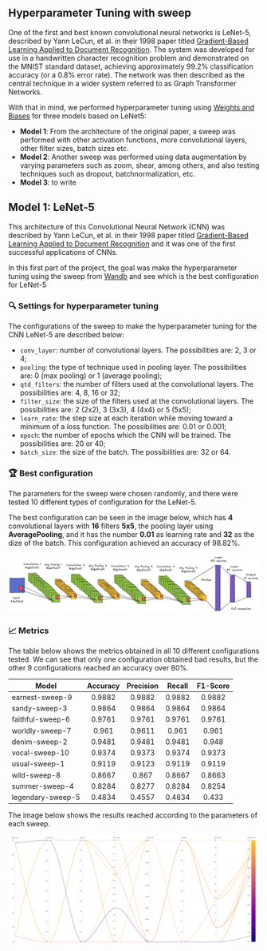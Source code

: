 ## Hyperparameter Tuning with sweep

One of the first and best known convolutional neural networks is LeNet-5, described by Yann LeCun, et al. in their 1998 paper titled [Gradient-Based Learning Applied to Document Recognition](https://ieeexplore.ieee.org/document/726791). The system was developed for use in a handwritten character recognition problem and demonstrated on the MNIST standard dataset, achieving approximately 99.2% classification accuracy (or a 0.8% error rate). The network was then described as the central technique in a wider system referred to as Graph Transformer Networks.

With that in mind, we performed hyperparameter tuning using [Weights and Biases](https://wandb.ai) for three models based on LeNet5:

* __Model 1__: From the architecture of the original paper, a sweep was performed with other activation functions, more convolutional layers, other filter sizes, batch sizes etc.
* __Model 2__: Another sweep was performed using data augmentation by varying parameters such as zoom, shear, among others, and also testing techniques such as dropout, batchnormalization, etc.
* __Model 3__: to write

## Model 1: LeNet-5

This architecture of this Convolutional Neural Network (CNN) was described by Yann LeCun, et al. in their 1998 paper titled [Gradient-Based Learning Applied to Document Recognition](https://ieeexplore.ieee.org/document/726791) and it was one of the first successful applications of CNNs.

In this first part of the project, the goal was make the hyperparameter tuning using the sweep from [Wandb](https://wandb.ai) and see which is the best configuration for LeNet-5

### :mag: Settings for hyperparameter tuning 

The configurations of the sweep to make the hyperparameter tuning for the CNN LeNet-5 are described below:
*  `conv_layer`: number of convolutional layers. The possibilities are: 2, 3 or 4;
*  `pooling`: the type of technique used in pooling layer. The possibilities are: 0 (max pooling) or 1 (average pooling);
*  `qtd_filters`: the number of filters used at the convolutional layers. The possibilities are: 4, 8, 16 or 32;
*  `filter_size`: the size of the filters used at the convolutional layers. The possibilities are: 2 (2x2), 3 (3x3), 4 (4x4) or 5 (5x5);
*  `learn_rate`: the step size at each iteration while moving toward a minimum of a loss function. The possibilities are: 0.01 or 0.001;
*  `epoch`: the number of epochs which the CNN will be trained. The possibilities are: 20 or 40;
*  `batch_size`: the size of the batch. The possibilities are: 32 or 64.

### :trophy: Best configuration

The parameters for the sweep were chosen randomly, and there were tested 10 different types of configuration for the LeNet-5.

The best configuration can be seen in the image below, which has __4__ convolutional layers with __16__ filters __5x5__, the pooling layer using __AveragePooling__, and it has the number __0.01__ as learning rate and __32__ as the dize of the batch. This configuration achieved an accuracy of 98.82%.

![image info](./images/lenet-modelo.png)

### :chart_with_upwards_trend: Metrics

The table below shows the metrics obtained in all 10 different configurations tested. We can see that only one configuration obtained bad results, but the other 9 configurations reached an accuracy over 80%.

Model                         |Accuracy|Precision|Recall|F1-Score
------------------------------|:--------:|:---------:|:------:|:--------:
earnest-sweep-9               | 0.9882   | 0.9882    | 0.9882 | 0.9882
sandy-sweep-3                 | 0.9864   | 0.9864    | 0.9864 | 0.9864 
faithful-sweep-6              | 0.9761   | 0.9761    | 0.9761 | 0.9761 
worldly-sweep-7               | 0.961    | 0.9611    | 0.961  | 0.961
denim-sweep-2                 | 0.9481   | 0.9481    | 0.9481 | 0.948
vocal-sweep-10                | 0.9374   | 0.9373    | 0.9374 | 0.9373
usual-sweep-1                 | 0.9119   | 0.9123    | 0.9119 | 0.9119
wild-sweep-8                  | 0.8667   | 0.867     | 0.8667 | 0.8663
summer-sweep-4                | 0.8284   | 0.8277    | 0.8284 | 0.8254
legendary-sweep-5             | 0.4834   | 0.4557    | 0.4834 | 0.433

The image below shows the results reached according to the parameters of each sweep.

![image info](./images/sweep-lenet.png)
